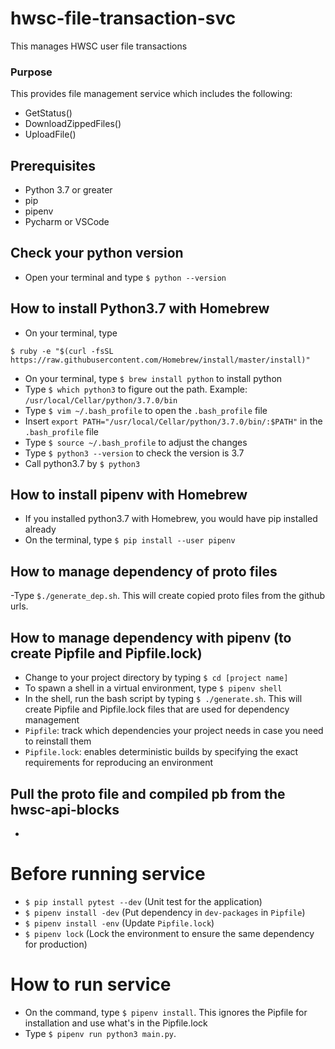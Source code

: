 # hwsc-file-transaction-svc
This manages HWSC user file transactions

### Purpose
This provides file management service which includes the following:
- GetStatus()
- DownloadZippedFiles()
- UploadFile()

## Prerequisites
- Python 3.7 or greater
- pip
- pipenv
- Pycharm or VSCode

## Check your python version
- Open your terminal and type `$ python --version`

## How to install Python3.7 with Homebrew
- On your terminal, type 
```
$ ruby -e "$(curl -fsSL https://raw.githubusercontent.com/Homebrew/install/master/install)"
```
- On your terminal, type `$ brew install python` to install python 
- Type `$ which python3` to figure out the path. Example: `/usr/local/Cellar/python/3.7.0/bin`
- Type `$ vim ~/.bash_profile` to open the `.bash_profile` file
- Insert `export PATH="/usr/local/Cellar/python/3.7.0/bin/:$PATH"` in the `.bash_profile` file
- Type `$ source ~/.bash_profile` to adjust the changes
- Type `$ python3 --version` to check the version is 3.7
- Call python3.7 by `$ python3`

## How to install pipenv with Homebrew
- If you installed python3.7 with Homebrew, you would have pip installed already
- On the terminal, type `$ pip install --user pipenv` 

## How to manage dependency of proto files
-Type `$./generate_dep.sh`. This will create copied proto files from the github urls.

## How to manage dependency with pipenv (to create Pipfile and Pipfile.lock)
- Change to your project directory by typing `$ cd [project name]` 
- To spawn a shell in a virtual environment, type `$ pipenv shell`
- In the shell, run the bash script by typing `$ ./generate.sh`. This will create Pipfile and Pipfile.lock files that are used for dependency management
- `Pipfile`: track which dependencies your project needs in case you need to reinstall them
- `Pipfile.lock`: enables deterministic builds by specifying the exact requirements for reproducing an environment

## Pull the proto file and compiled pb from the hwsc-api-blocks
- 

# Before running service
- `$ pip install pytest --dev` (Unit test for the application)
- `$ pipenv install -dev` (Put dependency in `dev-packages` in `Pipfile`)
- `$ pipenv install -env` (Update `Pipfile.lock`)
- `$ pipenv lock` (Lock the environment to ensure the same dependency for production)

# How to run service
- On the command, type `$ pipenv install`. This ignores the Pipfile for installation and use what's in the Pipfile.lock
- Type `$ pipenv run python3 main.py`. 

